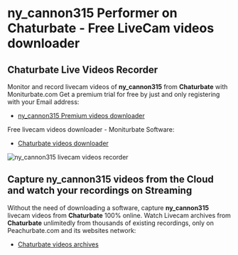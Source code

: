 # ny_cannon315 Performer on Chaturbate - Free LiveCam videos downloader

## Chaturbate Live Videos Recorder

Monitor and record livecam videos of **ny_cannon315** from **Chaturbate** with Moniturbate.com
Get a premium trial for free by just and only registering with your Email address:
* [ny_cannon315 Premium videos downloader](https://moniturbate.com/request-demo-licence-key.html)

Free livecam videos downloader - Moniturbate Software:
* [Chaturbate videos downloader](https://moniturbate.com/moniturbate-download-software.html)

![ny_cannon315 livecam videos recorder](https://peachurnet.com/templates/moniturbate-software.png)


## Capture ny_cannon315 videos from the Cloud and watch your recordings on Streaming

Without the need of downloading a software, capture **ny_cannon315** livecam videos from **Chaturbate** 100% online.
Watch Livecam archives from **Chaturbate** unlimitedly from thousands of existing recordings, only on Peachurbate.com and its websites network:
* [Chaturbate videos archives](https://peachurnet.com/)